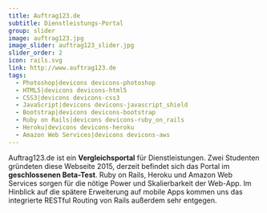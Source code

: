 ```yaml
---
title: Auftrag123.de
subtitle: Dienstleistungs-Portal
group: slider
image: auftrag123.jpg
image_slider: auftrag123_slider.jpg
slider_order: 2
icon: rails.svg
link: http://www.auftrag123.de
tags:
  - Photoshop|devicons devicons-photoshop
  - HTML5|devicons devicons-html5
  - CSS3|devicons devicons-css3
  - JavaScript|devicons devicons-javascript_shield
  - Bootstrap|devicons devicons-bootstrap
  - Ruby on Rails|devicons devicons-ruby_on_rails
  - Heroku|devicons devicons-heroku
  - Amazon Web Services|devicons devicons-aws
---
```


Auftrag123.de ist ein **Vergleichsportal** für Dienstleistungen. Zwei Studenten gründeten diese Webseite 2015, derzeit befindet sich das Portal im **geschlossenen Beta-Test**. Ruby on Rails, Heroku und Amazon Web Services sorgen für die nötige Power und Skalierbarkeit der Web-App. Im Hinblick auf die spätere Erweiterung auf mobile Apps kommen uns das integrierte RESTful Routing von Rails außerdem sehr entgegen.
